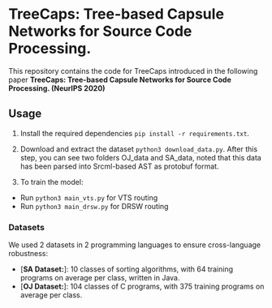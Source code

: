# TreeCaps: Tree-based Capsule Networks for Source Code Processing.

<p aligh="center"> This repository contains the code for TreeCaps introduced in the following paper <b>TreeCaps: Tree-based Capsule Networks for Source Code Processing. (NeurIPS 2020) </b> </p>

## Usage

1. Install the required dependencies ```pip install -r requirements.txt```.

2. Download and extract the dataset ```python3 download_data.py```. After this step, you can see two folders OJ_data and SA_data, noted that this data has been parsed into Srcml-based AST as protobuf format.

3. To train the model:
- Run ```python3 main_vts.py``` for VTS routing
- Run ```python3 main_drsw.py``` for DRSW routing



### Datasets

We used 2 datasets in 2 programming languages to ensure cross-language robustness:

* [**SA Dataset:**]: 10 classes of sorting algorithms, with 64 training programs on average per class, written in Java. 
* [**OJ Dataset:**]: 104 classes of C programs, with 375 training programs on average per class. 

